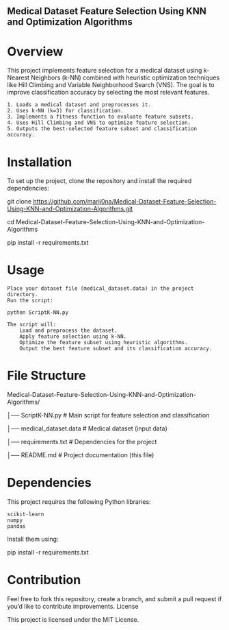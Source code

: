 ## Medical Dataset Feature Selection Using KNN and Optimization Algorithms

# Overview

This project implements feature selection for a medical dataset using k-Nearest Neighbors (k-NN) combined with heuristic optimization techniques like Hill Climbing and Variable Neighborhood Search (VNS). The goal is to improve classification accuracy by selecting the most relevant features.


    1. Loads a medical dataset and preprocesses it.
    2. Uses k-NN (k=3) for classification.
    3. Implements a fitness function to evaluate feature subsets.
    4. Uses Hill Climbing and VNS to optimize feature selection.
    5. Outputs the best-selected feature subset and classification accuracy.

# Installation

To set up the project, clone the repository and install the required dependencies:

git clone https://github.com/marij0na/Medical-Dataset-Feature-Selection-Using-KNN-and-Optimization-Algorithms.git

cd Medical-Dataset-Feature-Selection-Using-KNN-and-Optimization-Algorithms

pip install -r requirements.txt

# Usage

    Place your dataset file (medical_dataset.data) in the project directory.
    Run the script:

    python ScriptK-NN.py

    The script will:
        Load and preprocess the dataset.
        Apply feature selection using k-NN.
        Optimize the feature subset using heuristic algorithms.
        Output the best feature subset and its classification accuracy.

# File Structure

Medical-Dataset-Feature-Selection-Using-KNN-and-Optimization-Algorithms/

│── ScriptK-NN.py             # Main script for feature selection and classification

│── medical_dataset.data      # Medical dataset (input data)

│── requirements.txt          # Dependencies for the project

│── README.md                 # Project documentation (this file)

# Dependencies

This project requires the following Python libraries:

    scikit-learn
    numpy
    pandas

Install them using:

pip install -r requirements.txt

# Contribution

Feel free to fork this repository, create a branch, and submit a pull request if you’d like to contribute improvements.
License

This project is licensed under the MIT License.
